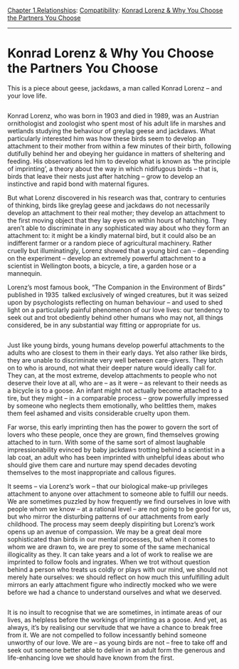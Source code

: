 [Chapter 1.Relationships](https://www.theschooloflife.com/thebookoflife/category/relationships/): [Compatibility](https://www.theschooloflife.com/thebookoflife/category/relationships/compatibility/): [Konrad Lorenz & Why You Choose the Partners You Choose](https://www.theschooloflife.com/thebookoflife/konrad-lorenz-choosing-partners/)

* * *

# Konrad Lorenz & Why You Choose the Partners You Choose

This is a piece about geese, jackdaws, a man called Konrad Lorenz – and your love life.

<figure class="wp-block-image"><img src="https://www.theschooloflife.com/thebookoflife/wp-content/uploads/2019/07/40983728940_7b8e0888e1_k-e1562579308535-1024x747.jpg" alt="" class="wp-image-23459"></figure>

Konrad Lorenz, who was born in 1903 and died in 1989, was an Austrian ornithologist and zoologist who spent most of his adult life in marshes and wetlands studying the behaviour of greylag geese and jackdaws. What particularly interested him was how these birds seem to develop an attachment to their mother from within a few minutes of their birth, following dutifully behind her and obeying her guidance in matters of sheltering and feeding. His observations led him to develop what is known as ‘the principle of imprinting’, a theory about the way in which nidifugous birds – that is, birds that leave their nests just after hatching – grow to develop an instinctive and rapid bond with maternal figures.&nbsp;

But what Lorenz discovered in his research was that, contrary to centuries of thinking, birds like greylag geese and jackdaws do not necessarily develop an attachment to their real mother; they develop an attachment to the first moving object that they lay eyes on within hours of hatching. They aren’t able to discriminate in any sophisticated way about who they form an attachment to: it might be a kindly maternal bird, but it could also be an indifferent farmer or a random piece of agricultural machinery. Rather cruelly but illuminatingly, Lorenz showed that a young bird can – depending on the experiment – develop an extremely powerful attachment to a scientist in Wellington boots, a bicycle, a tire, a garden hose or a mannequin.&nbsp;

Lorenz’s most famous book, “The Companion in the Environment of Birds” published in 1935&nbsp; talked exclusively of winged creatures, but it was seized upon by psychologists reflecting on human behaviour – and used to shed light on a particularly painful phenomenon of our love lives: our tendency to seek out and trot obediently behind other humans who may not, all things considered, be in any substantial way fitting or appropriate for us.

<figure class="aligncenter"><img src="https://lh3.googleusercontent.com/p8u04ETIWL1vVJHWI224jWGM6wsTfgdwGC9PLQ7uGXWxY3hebilxuFeA9ut9eGvpyotAnRhIaY5Xt0qnsKtCdUa2X82OWztAuIn3xl4gSXr_Wm_2fVx5A25_TP8sOWixw6j1L3qw" alt=""></figure>

Just like young birds, young humans develop powerful attachments to the adults who are closest to them in their early days. Yet also rather like birds, they are unable to discriminate very well between care-givers. They latch on to who is around, not what their deeper nature would ideally call for. They can, at the most extreme, develop attachments to people who not deserve their love at all, who are – as it were – as relevant to their needs as a bicycle is to a goose. An infant might not actually become attached to a tire, but they might – in a comparable process – grow powerfully impressed by someone who neglects them emotionally, who belittles them, makes them feel ashamed and visits considerable cruelty upon them.

Far worse, this early imprinting then has the power to govern the sort of lovers who these people, once they are grown, find themselves growing attached to in turn. With some of the same sort of almost laughable impressionability evinced by baby jackdaws trotting behind a scientist in a lab coat, an adult who has been imprinted with unhelpful ideas about who should give them care and nurture may spend decades devoting themselves to the most inappropriate and callous figures.

It seems – via Lorenz’s work – that our biological make-up privileges attachment to anyone over attachment to someone able to fulfill our needs. We are sometimes puzzled by how frequently we find ourselves in love with people whom we know – at a rational level – are not going to be good for us, but who mirror the disturbing patterns of our attachments from early childhood. The process may seem deeply dispiriting but Lorenz’s work opens up an avenue of compassion. We may be a great deal more sophisticated than birds in our mental processes, but when it comes to whom we are drawn to, we are prey to some of the same mechanical illogicality as they. It can take years and a lot of work to realise we are imprinted to follow fools and ingrates. When we trot without question behind a person who treats us coldly or plays with our mind, we should not merely hate ourselves: we should reflect on how much this unfulfilling adult mirrors an early attachment figure who indirectly mocked who we were before we had a chance to understand ourselves and what we deserved.

<figure class="aligncenter"><img src="https://www.theschooloflife.com/thebookoflife/wp-content/uploads/2019/07/14473134293_bc3f8b83c4_k-e1562577833471-1024x799.jpg" alt="" class="wp-image-23457"></figure>

It is no insult to recognise that we are sometimes, in intimate areas of our lives, as helpless before the workings of imprinting as a goose. And yet, as always, it’s by realising our servitude that we have a chance to break free from it. We are not compelled to follow incessantly behind someone unworthy of our love. We are – as young birds are not – free to take off and seek out someone better able to deliver in an adult form the generous and life-enhancing love we should have known from the first.
